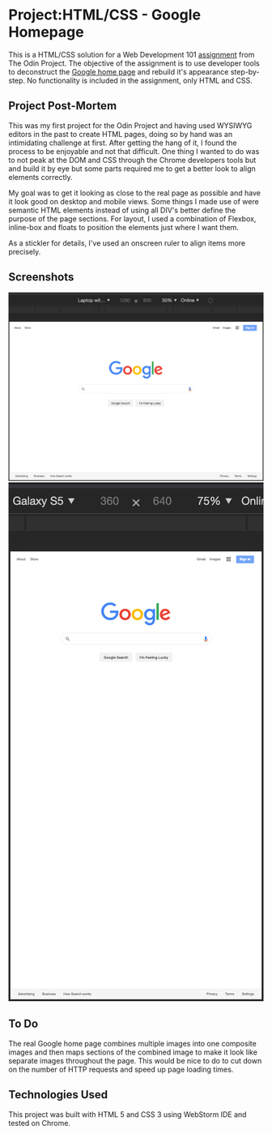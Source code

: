 # Project:HTML/CSS - Google Homepage
This is a HTML/CSS solution for a Web Development 101 [assignment](https://www.theodinproject.com/courses/web-development-101/lessons/html-css)
from The Odin Project. The objective of the assignment is to use developer tools to deconstruct the
[Google home page](https://www.google.com/) and rebuild it's appearance step-by-step. No functionality is included in
the assignment, only HTML and CSS.

## Project Post-Mortem
This was my first project for the Odin Project and having used WYSIWYG editors in the past to create HTML pages, doing
so by hand was an intimidating challenge at first. After getting the hang of it, I found the process to be enjoyable
and not that difficult. One thing I wanted to do was to not peak at the DOM and CSS through the Chrome developers tools
but and build it by eye but some parts required me to get a better look to align elements correctly.

My goal was to get it looking as close to the real page as possible and have it look good on desktop and mobile views.
Some things I made use of were semantic HTML elements instead of using all DIV's better define the purpose of the page
sections. For layout, I used a combination of Flexbox, inline-box and floats to position the elements just where I want
them.

As a stickler for details, I've used an onscreen ruler to align items more precisely.

## Screenshots
![Desktop](/screenshots/google-homepage-laptop.png)
![Mobile](/screenshots/google-homepage-mobile.png)

## To Do
The real Google home page combines multiple images into one composite images and then maps sections of the combined
image to make it look like separate images throughout the page. This would be nice to do to cut down on the number of
HTTP requests and speed up page loading times.

## Technologies Used
This project was built with HTML 5 and CSS 3 using WebStorm IDE and tested on Chrome.